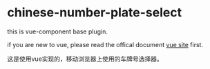 # chinese-number-plate-select

this is vue-component base plugin.

if you are new to vue, please read the offical document [vue site](https://vuejs.org/) first.

这是使用vue实现的，移动浏览器上使用的车牌号选择器。